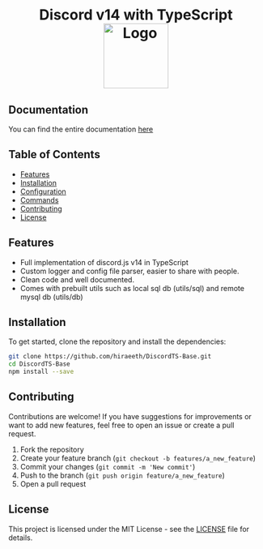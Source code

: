<h1 align="center">Discord v14 with TypeScript<br />
<div align="center">
<a href="https://github.com/hiraeeth/DiscordTS-Base/"><img src="https://i.imgur.com/ofhzYUH.png" title="Logo" style="max-width:100%;" width="128" /></a>
</div>
</h1>

## Documentation

You can find the entire documentation [here](https://docs.dragos.cc/discordts-base-v2/quickstart)

## Table of Contents

- [Features](#features)
- [Installation](#installation)
- [Configuration](#configuration)
- [Commands](#commands)
- [Contributing](#contributing)
- [License](#license)

## Features

- Full implementation of discord.js v14 in TypeScript
- Custom logger and config file parser, easier to share with people.
- Clean code and well documented.
- Comes with prebuilt utils such as local sql db (utils/sql) and remote mysql db (utils/db)

## Installation

To get started, clone the repository and install the dependencies:

```bash
git clone https://github.com/hiraeeth/DiscordTS-Base.git
cd DiscordTS-Base
npm install --save
```
## Contributing

Contributions are welcome! If you have suggestions for improvements or want to add new features, feel free to open an issue or create a pull request.

1. Fork the repository
2. Create your feature branch (`git checkout -b features/a_new_feature`)
3. Commit your changes (`git commit -m 'New commit'`)
4. Push to the branch (`git push origin feature/a_new_feature`)
5. Open a pull request

## License

This project is licensed under the MIT License - see the [LICENSE](LICENSE) file for details.
